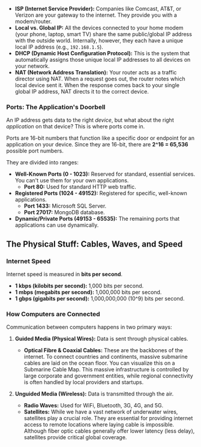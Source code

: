 -   **ISP (Internet Service Provider):** Companies like Comcast, AT&T, or Verizon are your gateway to the internet. They provide you with a modem/router.
-   **Local vs. Global IP:** All the devices connected to your home modem (your phone, laptop, smart TV) share the same public/global IP address with the outside world. Internally, however, they each have a unique local IP address (e.g., `192.168.1.5`).
-   **DHCP (Dynamic Host Configuration Protocol):** This is the system that automatically assigns those unique local IP addresses to all devices on your network.
-   **NAT (Network Address Translation):** Your router acts as a traffic director using NAT. When a request goes out, the router notes which local device sent it. When the response comes back to your single global IP address, NAT directs it to the correct device.

### Ports: The Application's Doorbell

An IP address gets data to the right *device*, but what about the right *application* on that device? This is where ports come in.

Ports are 16-bit numbers that function like a specific door or endpoint for an application on your device. Since they are 16-bit, there are **2^16 = 65,536** possible port numbers.

They are divided into ranges:

-   **Well-Known Ports (0 - 1023):** Reserved for standard, essential services. You can't use them for your own applications.
    -   **Port 80:** Used for standard HTTP web traffic.
-   **Registered Ports (1024 - 49152):** Registered for specific, well-known applications.
    -   **Port 1433:** Microsoft SQL Server.
    -   **Port 27017:** MongoDB database.
-   **Dynamic/Private Ports (49153 - 65535):** The remaining ports that applications can use dynamically.

## The Physical Stuff: Cables, Waves, and Speed

### Internet Speed

Internet speed is measured in **bits per second**.

-   **1 kbps (kilobits per second):** 1,000 bits per second.
-   **1 mbps (megabits per second):** 1,000,000 bits per second.
-   **1 gbps (gigabits per second):** 1,000,000,000 (10^9) bits per second.

### How Computers are Connected

Communication between computers happens in two primary ways:

1.  **Guided Media (Physical Wires):** Data is sent through physical cables.
    -   **Optical Fibre & Coaxial Cables:** These are the backbones of the internet. To connect countries and continents, massive submarine cables are laid on the ocean floor. You can visualize this on a Submarine Cable Map. This massive infrastructure is controlled by large corporate and government entities, while regional connectivity is often handled by local providers and startups.

2.  **Unguided Media (Wireless):** Data is transmitted through the air.
    -   **Radio Waves:** Used for WiFi, Bluetooth, 3G, 4G, and 5G.
    -   **Satellites:** While we have a vast network of underwater wires, satellites play a crucial role. They are essential for providing internet access to remote locations where laying cable is impossible. Although fiber optic cables generally offer lower latency (less delay), satellites provide critical global coverage.